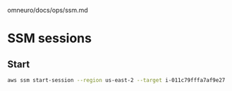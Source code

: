 omneuro/docs/ops/ssm.md
# SSM sessions

## Start
```bash
aws ssm start-session --region us-east-2 --target i-011c79fffa7af9e27